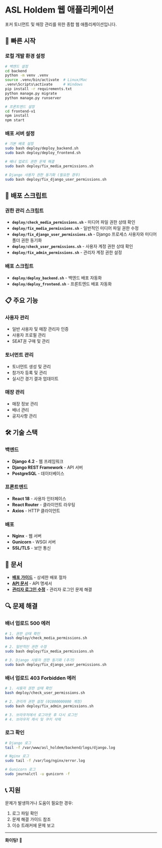 # ASL Holdem 웹 애플리케이션

포커 토너먼트 및 매장 관리를 위한 종합 웹 애플리케이션입니다.

## 🚀 빠른 시작

### 로컬 개발 환경 설정
```bash
# 백엔드 설정
cd backend
python -m venv .venv
source .venv/bin/activate  # Linux/Mac
.venv\Scripts\activate     # Windows
pip install -r requirements.txt
python manage.py migrate
python manage.py runserver

# 프론트엔드 설정
cd frontend-v1
npm install
npm start
```

### 배포 서버 설정
```bash
# 기본 배포 설정
sudo bash deploy/deploy_backend.sh
sudo bash deploy/deploy_frontend.sh

# 배너 업로드 권한 문제 해결
sudo bash deploy/fix_media_permissions.sh

# Django 사용자 권한 동기화 (필요한 경우)
sudo bash deploy/fix_django_user_permissions.sh
```

## 🔧 배포 스크립트

### 권한 관리 스크립트
- **`deploy/check_media_permissions.sh`** - 미디어 파일 권한 상태 확인
- **`deploy/fix_media_permissions.sh`** - 일반적인 미디어 파일 권한 수정
- **`deploy/fix_django_user_permissions.sh`** - Django 프로세스 사용자와 미디어 폴더 권한 동기화
- **`deploy/check_user_permissions.sh`** - 사용자 계정 권한 상태 확인
- **`deploy/fix_admin_permissions.sh`** - 관리자 계정 권한 설정

### 배포 스크립트 
- **`deploy/deploy_backend.sh`** - 백엔드 배포 자동화
- **`deploy/deploy_frontend.sh`** - 프론트엔드 배포 자동화

## 📋 주요 기능

### 사용자 관리
- 일반 사용자 및 매장 관리자 인증
- 사용자 프로필 관리
- SEAT권 구매 및 관리

### 토너먼트 관리
- 토너먼트 생성 및 관리
- 참가자 등록 및 관리
- 실시간 경기 결과 업데이트

### 매장 관리
- 매장 정보 관리
- 배너 관리
- 공지사항 관리

## 🛠️ 기술 스택

### 백엔드
- **Django 4.2** - 웹 프레임워크
- **Django REST Framework** - API 서버
- **PostgreSQL** - 데이터베이스

### 프론트엔드
- **React 18** - 사용자 인터페이스
- **React Router** - 클라이언트 라우팅
- **Axios** - HTTP 클라이언트

### 배포
- **Nginx** - 웹 서버
- **Gunicorn** - WSGI 서버
- **SSL/TLS** - 보안 통신

## 📖 문서

- **[배포 가이드](docs/DEPLOYMENT_GUIDE.md)** - 상세한 배포 절차
- **[API 문서](docs/API_Collection.json)** - API 명세서
- **[관리자 로그인 수정](docs/ADMIN_LOGIN_FIX.md)** - 관리자 로그인 문제 해결

## 🔍 문제 해결

### 배너 업로드 500 에러
```bash
# 1. 권한 상태 확인
bash deploy/check_media_permissions.sh

# 2. 일반적인 권한 수정
sudo bash deploy/fix_media_permissions.sh

# 3. Django 사용자 권한 동기화 (추가)
sudo bash deploy/fix_django_user_permissions.sh
```

### 배너 업로드 403 Forbidden 에러
```bash
# 1. 사용자 권한 상태 확인
bash deploy/check_user_permissions.sh

# 2. 관리자 권한 설정 (01000000000 계정)
sudo bash deploy/fix_admin_permissions.sh

# 3. 브라우저에서 로그아웃 후 다시 로그인
# 4. 브라우저 캐시 및 쿠키 삭제
```

### 로그 확인
```bash
# Django 로그
tail -f /var/www/asl_holdem/backend/logs/django.log

# Nginx 로그
sudo tail -f /var/log/nginx/error.log

# Gunicorn 로그
sudo journalctl -u gunicorn -f
```

## 📞 지원

문제가 발생하거나 도움이 필요한 경우:
1. 로그 파일 확인
2. 문제 해결 가이드 참조
3. 이슈 트래커에 문제 보고

---

**화이팅!** 🎯 